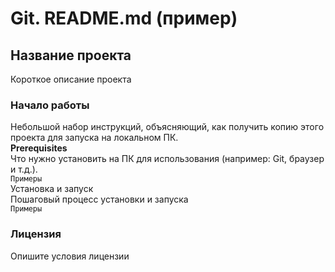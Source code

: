 # Git. README.md (пример)
## Название проекта
Короткое описание проекта
### Начало работы
Небольшой набор инструкций, объясняющий, как получить копию этого проекта для запуска на локальном ПК.  
**Prerequisites**  
Что нужно установить на ПК для использования (например: Git, браузер и т.д.).  
`Примеры`  
Установка и запуск  
Пошаговый процесс установки и запуска  
`Примеры`  
### Лицензия
Опишите условия лицензии